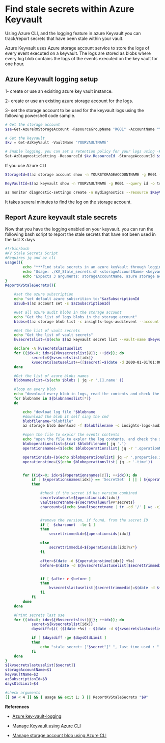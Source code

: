 # Find stale secrets within Azure Keyvault

Using Azure CLI, and the logging feature in azure Keyvault you can track/report secrets that have been stale within your vault.

Azure Keyvault uses Azure storage account service to store the logs of every event executed on a keyvault. The logs are stored as blobs where every log blob contains the logs of the events executed on the key vault for one hour.

## Azure Keyvault logging setup

1- create or use an exisiting azure key vault instance.

2- create or use an existing azure storage account for the logs.

3- set the storage account to be used for the keyvault logs using the following powershell code sample.

```Powershell
# Get the storage account
$sa=Get-AzureRmStorageAccount -ResourceGroupName "RG01" -AccountName "YOURSTORAGEACCOUNTNAME"

# Get the keyvault
$kv = Get-AzKeyVault -VaultName 'YOURVAULTNAME'

# Enable logging, you can set a retention policy for your logs using -RetentionEnabled, and  -RetentionInDays params
Set-AzDiagnosticSetting -ResourceId $kv.ResourceId -StorageAccountId $sa.Id -Enabled $true -Category AuditEvent -RetentionEnabled $true -RetentionInDays 180

```

If you use Azure CLI

```bash
StorageId=$(az storage account show -n YOURSTORAGEACCOUNTNAME -g RG01 --query id -o tsv)

KeyVaultId=$(az keyvault show -n YOURVAULTNAME -g RG01 --query id -o tsv)

az monitor diagnostic-settings create -n mydiagnostics --resource $KeyVaultId --storage-account $StorageId --logs '[{"category": "AuditEvent", "enabled": true, "retentionPolicy": { "enabled": true, "days": 180}}]'
```

It takes several minutes to find the log on the storage account.

## Report Azure keyvault stale secrets

Now that you have the logging enabled on your keyvault. you can run the following bash script to report the stale secrets that have not been used in the last X days

```Bash
#!/bin/bash
#KV Stale Secrets Script
#Requires jq and az cli
usage(){
        echo "***Find stale secrets in an azure keyVault through logging***"
        echo "Usage: ./KV_Stale_secrets.sh <storageAccountName> <keyvaultName> <azSubscriptionId> <daysOldLimit>"
		echo "Expects 3 arguments: storageAccountName, azure storage account name, key vault name, az SubscriptionId, and the no of days limit from last use"
}
ReportKVStaleSecrets(){

	#set the azure subscription
	echo "set default azure subscrition to:"$azSubscriptionId
	azSub=$(az account set -s $azSubscriptionId)

  	#Get all azure audit blobs in the storage account
	echo "Get the list of logs blobs in the storage account"
	blobs=$(az storage blob list -c insights-logs-auditevent --account-name $storageAccountName)

	#Get the list of vault secrets
	echo "Get the list of vault secrets"
	kvsecretslist=($(echo $(az keyvault secret list --vault-name $keyvaultName) | jq -r '.[].id' ))

	declare -A kvsecretslastuselist
	for ((idx=0; idx<${#kvsecretslist[@]}; ++idx)); do
			secret=${kvsecretslist[idx]}
			kvsecretslastuselist+=([$secret]=$(date -d 2000-01-01T01:00:00.5444810Z- +%F))
	done

	#Get the list of azure blobs names
	blobnameslist=($(echo $blobs | jq -r '.[].name' ))

	#loop on every blob
	echo "download every blob in logs, read the contents and check the secrets events dates"
	for blobname in ${blobnameslist[*]}
	do

		echo "dowload log file "$blobname
		#download the blob it self sing the cmd
		blobfilename="blobfile"
		az storage blob download -f $blobfilename -c insights-logs-auditevent --account-name $storageAccountName -n $blobname

		#open the file to explor the events contents
		echo "open the file to explor the log contents, and check the secrets history"
		bloboperationslist=$(cat $blobfilename| jq '.')
		operationsnames=($(echo $bloboperationslist| jq -r '.operationName'))

		operationsids=($(echo $bloboperationslist| jq -r '.properties.id'))
		operationstime=($(echo $bloboperationslist| jq -r '.time'))


		for ((idx=0; idx<${#operationsnames[@]}; ++idx)); do
			if [ ${operationsnames[idx]} == 'SecretSet' ] || [ ${operationsnames[idx]} == 'SecretGet'  ]
			then

				#check if the secret id has version combined
				secretvalueurl=${operationsids[idx]}
				vaultsecretname=${secretvalueurl##*secrets}
				charcount=$(echo $vaultsecretname | tr -cd '/' | wc -c)


				#remove the version, if found, from the secret ID
				if [  $charcount  -le 1 ]
				then
					secrettrimmedid=${operationsids[idx]}

				else
					secrettrimmedid=${operationsids[idx]%/*}
				fi

				after=$(date -d ${operationstime[idx]} +%s)
				before=$(date -d ${kvsecretslastuselist[$secrettrimmedid]}  +%s)


				if [ $after > $before ]
				then
					kvsecretslastuselist[$secrettrimmedid]=$(date -d ${operationstime[idx]} +%F)
				fi
			fi
		done
	done

	#Print secrets last use
	for ((idx=0; idx<${#kvsecretslist[@]}; ++idx)); do
			secret=${kvsecretslist[idx]}
			daysdiff=$(( ($(date +%s) - $(date -d ${kvsecretslastuselist[$secret]} +%s) )/(60*60*24) ))

			if [ $daysdiff -ge $daysOldLimit ]
			then
				echo "stale secret: ["$secret"]" ", last time used : " "${kvsecretslastuselist[$secret]}"
			fi
	done
}
${kvsecretslastuselist[$secret]}
storageAccountName=$1
keyvaultName=$2
azSubscriptionId=$3
daysOldLimit=$4

#check arguments
[[ $# < 4 ]] && { usage && exit 1; } || ReportKVStaleSecrets "$@"

```

**References**

- [Azure key-vault-logging](https://docs.microsoft.com/en-us/azure/key-vault/key-vault-logging)

- [Manage Keyvault using Azure CLI](https://docs.microsoft.com/en-us/cli/azure/keyvault?view=azure-cli-latest)

- [Manage storage account blob using Azure CLI](https://docs.microsoft.com/en-us/cli/azure/storage/blob?view=azure-cli-latest)
